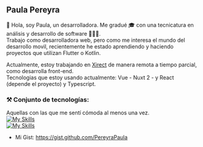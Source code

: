 ## Paula Pereyra

👋 Hola, soy Paula, un desarrolladora. Me gradué 🎓 con una tecnicatura en análisis y desarrollo de software 👨🏻‍💻.  
Trabajo como desarrolladora web, pero como me interesa el mundo del desarrollo movil, recientemente he estado aprendiendo y haciendo proyectos que utilizan Flutter o Kotlin.

Actualmente, estoy trabajando en [Xirect](https://www.xirect.com/es/) de manera remota a tiempo parcial, como desarrolla front-end.  
Tecnologias que estoy usando actualmente: Vue - Nuxt 2 - y React (depende el proyecto) y Typescript.

### ⚒ Conjunto de tecnologías:
Aquellas con las que me sentí cómoda al menos una vez.  
[![My Skills](https://skillicons.dev/icons?i=html,css,js,react,vue,nuxtjs,wordpress,typescript)](https://skillicons.dev)  
[![My Skills](https://skillicons.dev/icons?i=php,mysql,laravel,git,linux,docker)](https://skillicons.dev)

- Mi Gist: https://gist.github.com/PereyraPaula

